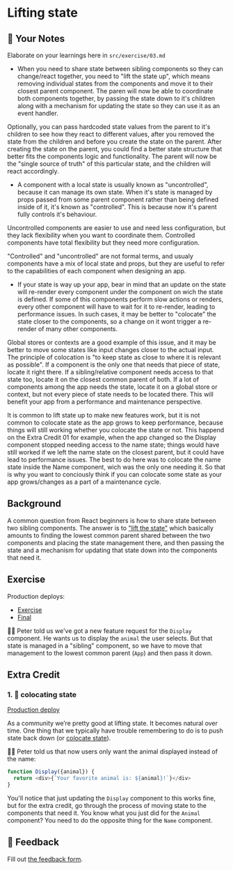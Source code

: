 # Lifting state

## 📝 Your Notes

Elaborate on your learnings here in `src/exercise/03.md`

- When you need to share state between sibling components so they can change/react together, you need to "lift the state up", which means removing individual states from the components and move it to their closest parent component. The paren will now be able to coordinate both components together, by passing the state down to it's children along with a mechanism for updating the state so they can use it as an event handler.

Optionally, you can pass hardcoded state values from the parent to it's children to see how they react to different values, after you removed the state from the children and before you create the state on the parent. After creating the state on the parent, you could find a better state structure that better fits the components logic and functionality. The parent will now be the "single source of truth" of this particular state, and the children will react accordingly.

- A component with a local state is usually known as "uncontrolled", because it can manage its own state. When it's state is managed by props passed from some parent component rather than being defined inside of it, it's known as "controlled". This is because now it's parent fully controls it's behaviour.

Uncontrolled components are easier to use and need less configuration, but they lack flexibility when you want to coordinate them. Controlled components have total flexibility but they need more configuration.

"Controlled" and "uncontrolled" are not formal terms, and usualy components have a mix of local state and props, but they are useful to refer to the capabilities of each component when designing an app.

- If your state is way up your app, bear in mind that an update on the state will re-render every component under the component on wich the state is defined. If some of this components perform slow actions or renders, every other component will have to wait for it to re-render, leading to performance issues. In such cases, it may be better to "colocate" the state closer to the components, so a change on it wont trigger a re-render of many other components.

Global stores or contexts are a good example of this issue, and it may be better to move some states like input changes closer to the actual input. The principle of colocation is "to keep state as close to where it is relevant as possible". If a component is the only one that needs that piece of state, locate it right there. If a sibling/relative component needs access to that state too, locate it on the closest common parent of both. If a lot of components among the app needs the state, locate it on a global store or context, but not every piece of state needs to be located there. This will benefit your app from a performance and maintenance perspective.

It is common to lift state up to make new features work, but it is not common to colocate state as the app grows to keep performance, because things will still working whether you colocate the state or not. This happend on the Extra Credit 01 for example, when the app changed so the Display component stopped needing access to the name state; things would have still worked if we left the name state on the closest parent, but it could have lead to performance issues. The best to do here was to colocate the name state inside the Name component, wich was the only one needing it. So that is why you want to conciously think if you can colocate some state as your app grows/changes as a part of a maintenance cycle.

## Background

A common question from React beginners is how to share state between two sibling
components. The answer is to
["lift the state"](https://react.dev/learn/sharing-state-between-components)
which basically amounts to finding the lowest common parent shared between the
two components and placing the state management there, and then passing the
state and a mechanism for updating that state down into the components that need
it.

## Exercise

Production deploys:

- [Exercise](https://react-hooks.netlify.app/isolated/exercise/03.js)
- [Final](https://react-hooks.netlify.app/isolated/final/03.js)

👨‍💼 Peter told us we've got a new feature request for the `Display` component. He
wants us to display the `animal` the user selects. But that state is managed in
a "sibling" component, so we have to move that management to the lowest common
parent (`App`) and then pass it down.

## Extra Credit

### 1. 💯 colocating state

[Production deploy](https://react-hooks.netlify.app/isolated/final/03.extra-1.js)

As a community we’re pretty good at lifting state. It becomes natural over time.
One thing that we typically have trouble remembering to do is to push state back
down (or
[colocate state](https://kentcdodds.com/blog/state-colocation-will-make-your-react-app-faster)).

👨‍💼 Peter told us that now users only want the animal displayed instead of the
name:

```javascript
function Display({animal}) {
  return <div>{`Your favorite animal is: ${animal}!`}</div>
}
```

You'll notice that just updating the `Display` component to this works fine, but
for the extra credit, go through the process of moving state to the components
that need it. You know what you just did for the `Animal` component? You need to
do the opposite thing for the `Name` component.

## 🦉 Feedback

Fill out
[the feedback form](https://ws.kcd.im/?ws=React%20Hooks%20%F0%9F%8E%A3&e=03%3A%20Lifting%20state&em=).
